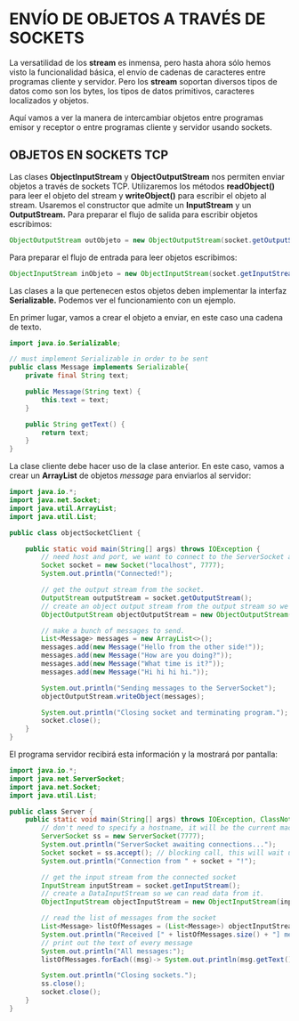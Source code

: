 # ENVÍO DE OBJETOS A TRAVÉS DE SOCKETS

La versatilidad de los **stream** es inmensa, pero hasta ahora sólo hemos visto la funcionalidad básica, el envío de cadenas de caracteres entre programas cliente y servidor. Pero los **stream** soportan diversos tipos de datos como son los bytes, los tipos de datos primitivos, caracteres localizados y objetos.

Aquí vamos a ver la manera de intercambiar objetos entre programas emisor y receptor o entre programas cliente y servidor usando sockets.



## **OBJETOS EN SOCKETS TCP**

Las clases **ObjectlnputStream** y **ObjectOutputStream** nos permiten enviar objetos a través de sockets TCP. Utilizaremos los métodos **readObject()** para leer el objeto del stream y **writeObject()** para escribir el objeto al stream. Usaremos el constructor que admite un **InputStream** y un **OutputStream.** Para preparar el flujo de salida para escribir objetos escribimos:

```java
ObjectOutputStream outObjeto = new ObjectOutputStream(socket.getOutputStream());
```
Para preparar el flujo de entrada para leer objetos escribimos:
```java
ObjectInputStream inObjeto = new ObjectInputStream(socket.getInputStream());
```

Las clases a la que pertenecen estos objetos deben implementar la interfaz **Serializable.** Podemos ver el funcionamiento con un ejemplo.

En primer lugar, vamos a crear el objeto a enviar, en este caso una cadena de texto.

```java
import java.io.Serializable;

// must implement Serializable in order to be sent
public class Message implements Serializable{
    private final String text;

    public Message(String text) {
        this.text = text;
    }

    public String getText() {
        return text;
    }
}
```

La clase cliente debe hacer uso de la clase anterior. En este caso, vamos a crear un **ArrayList** de objetos *message* para enviarlos al servidor:

```java
import java.io.*;
import java.net.Socket;
import java.util.ArrayList;
import java.util.List;

public class objectSocketClient {

    public static void main(String[] args) throws IOException {
        // need host and port, we want to connect to the ServerSocket at port 7777
        Socket socket = new Socket("localhost", 7777);
        System.out.println("Connected!");

        // get the output stream from the socket.
        OutputStream outputStream = socket.getOutputStream();
        // create an object output stream from the output stream so we can send an object through it
        ObjectOutputStream objectOutputStream = new ObjectOutputStream(outputStream);

        // make a bunch of messages to send.
        List<Message> messages = new ArrayList<>();
        messages.add(new Message("Hello from the other side!"));
        messages.add(new Message("How are you doing?"));
        messages.add(new Message("What time is it?"));
        messages.add(new Message("Hi hi hi hi."));

        System.out.println("Sending messages to the ServerSocket");
        objectOutputStream.writeObject(messages);

        System.out.println("Closing socket and terminating program.");
        socket.close();
    }
}
```

El programa servidor recibirá esta información y la mostrará por pantalla:

```java
import java.io.*;
import java.net.ServerSocket;
import java.net.Socket;
import java.util.List;

public class Server {
    public static void main(String[] args) throws IOException, ClassNotFoundException {
        // don't need to specify a hostname, it will be the current machine
        ServerSocket ss = new ServerSocket(7777);
        System.out.println("ServerSocket awaiting connections...");
        Socket socket = ss.accept(); // blocking call, this will wait until a connection is attempted on this port.
        System.out.println("Connection from " + socket + "!");

        // get the input stream from the connected socket
        InputStream inputStream = socket.getInputStream();
        // create a DataInputStream so we can read data from it.
        ObjectInputStream objectInputStream = new ObjectInputStream(inputStream);

        // read the list of messages from the socket
        List<Message> listOfMessages = (List<Message>) objectInputStream.readObject();
        System.out.println("Received [" + listOfMessages.size() + "] messages from: " + socket);
        // print out the text of every message
        System.out.println("All messages:");
        listOfMessages.forEach((msg)-> System.out.println(msg.getText()));

        System.out.println("Closing sockets.");
        ss.close();
        socket.close();
    }
}
```

